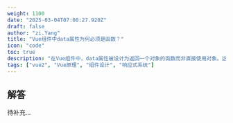 ```yaml
---
weight: 1100
date: "2025-03-04T07:00:27.920Z"
draft: false
author: "zi.Yang"
title: "Vue组件中data属性为何必须是函数？"
icon: "code"
toc: true
description: "在Vue组件中，data属性被设计为返回一个对象的函数而非直接使用对象。这样做的主要目的是什么？请解释其背后的原因和必要性。"
tags: ["vue2", "Vue原理", "组件设计", "响应式系统"]
---
```


## 解答

待补充...
